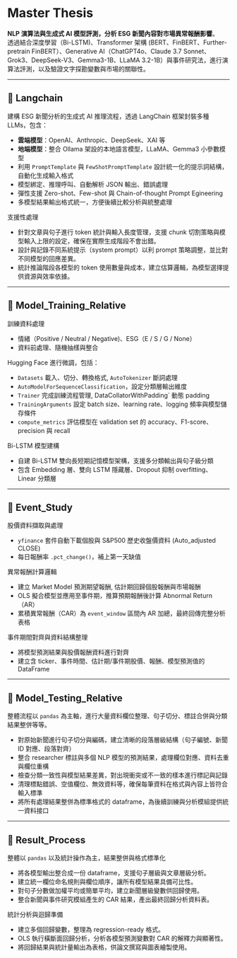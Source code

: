 # Master Thesis

**NLP 演算法與生成式 AI 模型評測，分析 ESG 新聞內容對市場異常報酬影響**。  
透過結合深度學習（Bi-LSTM)、Transformer 架構 (BERT、FinBERT、Further-pretrain FinBERT）、Generative AI（ChatGPT4o、Claude 3.7 Sonnet、Grok3、DeepSeek-V3、Gemma3-1B、LLaMA 3.2-1B）與事件研究法，進行演算法評測，以及驗證文字探勘變數與市場的關聯性。

---
## 📁 Langchain  
建構 ESG 新聞分析的生成式 AI 推理流程，透過 LangChain 框架封裝多種 LLMs，包含：
- **雲端模型**：OpenAI、Anthropic、DeepSeek、XAI 等
- **地端模型**：整合 Ollama 架設的本地語言模型，LLaMA、Gemma3 小參數模型
- 利用 `PromptTemplate` 與 `FewShotPromptTemplate` 設計統一化的提示詞結構，自動化生成輸入格式  
- 模型綁定、推理呼叫、自動解析 JSON 輸出、錯誤處理
- 彈性支援 Zero-shot、Few-shot 與 Chain-of-thought Prompt Egineering
- 多模型結果輸出格式統一，方便後續比較分析與統整處理

支援性處理
- 針對文章與句子進行 token 統計與輸入長度管理，支援 chunk 切割策略與模型輸入上限的設定，確保在實際生成階段不會出錯。
- 設計與記錄不同系統提示（system prompt）以利 prompt 策略調整，並比對不同模型的回應差異。
- 統計推論階段各模型的 token 使用數量與成本，建立估算邏輯，為模型選擇提供資源與效率依據。
---

## 📁 Model_Training_Relative  
訓練資料處理
- 情緒（Positive / Neutral / Negative)、ESG（E / S / G / None）
- 資料前處理、隨機抽樣與整合

Hugging Face 進行微調，包括：
- `Datasets` 載入、切分、轉換格式, `AutoTokenizer` 斷詞處理
- `AutoModelForSequenceClassification`，設定分類層輸出維度
- `Trainer` 完成訓練流程管理, DataCollatorWithPadding` 動態 padding
- `TrainingArguments` 設定 batch size、learning rate、logging 頻率與模型儲存條件
- `compute_metrics` 評估模型在 validation set 的 accuracy、F1-score、precision 與 recall

Bi-LSTM 模型建構  
- 自建 Bi-LSTM 雙向長短期記憶模型架構，支援多分類輸出與句子級分類
- 包含 Embedding 層、雙向 LSTM 隱藏層、Dropout 抑制 overfitting、Linear 分類層



---
## 📁 Event_Study  
股價資料擷取與處理
- `yfinance` 套件自動下載個股與 S&P500 歷史收盤價資料 (Auto_adjusted CLOSE)
- 每日報酬率 `.pct_change()`，補上第一天缺值

異常報酬計算邏輯
- 建立 Market Model 預測期望報酬, 估計期回歸個股報酬與市場報酬
- OLS 擬合模型並應用至事件期，推算預期報酬後計算 Abnormal Return（AR）
- 累積異常報酬（CAR）為 `event_window` 區間內 AR 加總，最終回傳完整分析表格

事件期間對齊與資料結構整理 
- 將模型預測結果與股價報酬資料進行對齊
- 建立含 ticker、事件時間、估計期/事件期股價、報酬、模型預測值的 DataFrame



---

## 📁 Model_Testing_Relative
整體流程以 `pandas` 為主軸，進行大量資料欄位整理、句子切分、標註合併與分類結果整併等等。
- 對原始新聞進行句子切分與編碼，建立清晰的段落層級結構（句子編號、新聞 ID 對應、段落對齊）
- 整合 researcher 標註與多個 NLP 模型的預測結果，處理欄位對應、資料去重與欄位重構
- 檢查分類一致性與模型結果差異，對出現衝突或不一致的樣本進行標記與記錄
- 清理標點錯誤、空值欄位、無效資料等，確保每筆資料在格式與內容上皆符合輸入標準
- 將所有處理結果整併為標準格式的 dataframe，為後續訓練與分析模組提供統一資料接口
  
---

## 📁 Result_Process
整體以 `pandas` 以及統計操作為主，結果整併與格式標準化 
- 將各模型輸出整合成一份 dataframe，支援句子層級與文章層級分析。
- 建立統一欄位命名規則與欄位順序，讓所有模型結果具備可比性。
- 對句子分數做加權平均或簡單平均，建立新聞層級變數供回歸使用。
- 整合新聞與事件研究模組產生的 CAR 結果，產出最終回歸分析資料表。
  
統計分析與迴歸準備  
- 建立多個回歸變數，整理為 regression-ready 格式。
- OLS 執行橫斷面回歸分析，分析各模型預測變數對 CAR 的解釋力與顯著性。
- 將回歸結果與統計量輸出為表格，供論文撰寫與圖表繪製使用。

